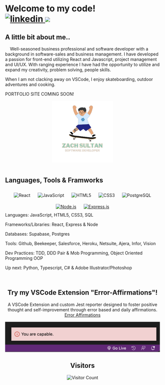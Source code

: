 <h1 >Welcome to my code! <a href="https://linkedin.com/in/zachary-sultan" target="_blank" align="center"> </br>
  <img src=https://img.shields.io/badge/linkedin-%231E77B5.svg?&style=for-the-badge&logo=linkedin&logoColor=white alt=linkedin style="margin-left: auto;" />
</a>
  <a href="mailto:zacharyjsultan@gmail.com">
  <img src="https://img.shields.io/badge/email-EA4335?style=for-the-badge&logo=gmail&logoColor=fff">
</a>
</h1>
 

## A little bit about me..
&nbsp;&nbsp;&nbsp;&nbsp;Well-seasoned business professional and software developer with a background in software-sales and business management. I have developed a passion for front-end utilizing React and Javascript, project management and UI/UX. With ranging experience I have had the opportunity to utilize and expand my creativity, problem solving, people skills.

When I am not clacking away on VSCode, I enjoy skateboarding, outdoor adventures and cooking. 



PORTFOLIO SITE COMING SOON!
<div align="center">
<img src="./Avatar-removebg-preview.png" alt="Alt text" title="Optional title" width="200" height="200" align="center" >
</div>
    </div>

<br/>  


## Languages, Tools & Framworks
<div align="center">
<img style="margin: 10px" src="https://profilinator.rishav.dev/skills-assets/react-original-wordmark.svg" alt="React" height="40" /> 
<img style="margin: 10px" src="https://profilinator.rishav.dev/skills-assets/javascript-original.svg" alt="JavaScript" height="40" />
<img style="margin: 10px" src="https://profilinator.rishav.dev/skills-assets/html5-original-wordmark.svg" alt="HTML5" height="40" />
<img style="margin: 10px" src="https://profilinator.rishav.dev/skills-assets/css3-original-wordmark.svg" alt="CSS3" height="40" />
<img style="margin: 10px" src="https://user-images.githubusercontent.com/24623425/36042969-f87531d4-0d8a-11e8-9dee-e87ab8c6a9e3.png" alt="PostgreSQL" height="40" />
  <a href="https://nodejs.org/" target="_blank"><img style="margin: 10px" src="https://profilinator.rishav.dev/skills-assets/nodejs-original-wordmark.svg" alt="Node.js" height="50" /></a>  
  <a href="https://expressjs.com/" target="_blank"><img style="margin: 10px" src="https://profilinator.rishav.dev/skills-assets/express-original-wordmark.svg" alt="Express.js" height="50" /></a>  


</div>
<div>
Languages: JavaScript, HTML5, CSS3, SQL 

Frameworks/Libraries: React, Express & Node 

Databases: Supabase, Postgres 

Tools: Github, Beekeeper, Salesforce, Heroku, Netsuite, Ajera, Infor, Vision 

Dev Practices: TDD, DDD Pair & Mob Programming, Object Oriented Programming OOP 
  
Up next: Python, Typescript, C# & Adobe Illustrator/Photoshop
  </div>
  </br>
<div align="center">



## Try my VSCode Extension "Error-Affirmations"!

A VSCode Extension and custom Jest reporter designed to foster positive thought and self-improvement through error based and daily affirmations.
[Error Affirmations](https://marketplace.visualstudio.com/items?itemName=VSCodeEmpaths.erroraffirmations&ssr=false#overview)

<p align="center">
<img src="./notificationbar.png" alt="Notification-Affirmations-Example" width="800" /></p>

## Visitors

![Visitor Count](https://profile-counter.glitch.me/{Zacharyjsultan}/count.svg)
  





